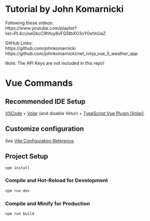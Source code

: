 # Tutorial by John Komarnicki
<p>
Following these videos:<br>
https://www.youtube.com/playlist?list=PL4cUxeGkcC9hfoy8vFQ5tbXO3vY0xhhUaZ
</p>
<p>
GitHub Links:<br>
https://github.com/johnkomarnicki<br>
https://github.com/johnkomarnicki/net_ninja_vue_3_weather_app
</p>
<p>
Note: The API Keys are not included in this repo!
</p>

# Vue Commands
## Recommended IDE Setup

[VSCode](https://code.visualstudio.com/) + [Volar](https://marketplace.visualstudio.com/items?itemName=Vue.volar) (and disable Vetur) + [TypeScript Vue Plugin (Volar)](https://marketplace.visualstudio.com/items?itemName=Vue.vscode-typescript-vue-plugin).

## Customize configuration

See [Vite Configuration Reference](https://vitejs.dev/config/).

## Project Setup

```sh
npm install
```

### Compile and Hot-Reload for Development

```sh
npm run dev
```

### Compile and Minify for Production

```sh
npm run build
```
